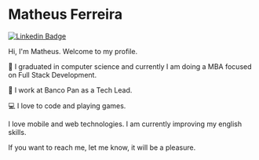 # Matheus Ferreira

[![Linkedin Badge](https://img.shields.io/badge/-Matheus%20Ferreira-6633cc?style=flat-square&logo=Linkedin&logoColor=white&link=https://www.linkedin.com/in/o-matheus-ferreira/)](https://www.linkedin.com/in/o-matheus-ferreira/)

Hi, I'm Matheus. Welcome to my profile.

📖 I graduated in computer science and currently I am doing a MBA focused on Full Stack Development.

💼 I work at Banco Pan as a Tech Lead.

💻 I love to code and playing games.

I love mobile and web technologies. I am currently improving my english skills.

If you want to reach me, let me know, it will be a pleasure.

